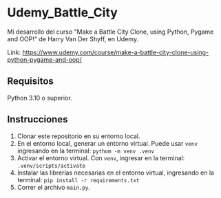 # Udemy_Battle_City

Mi desarrollo del curso "Make a Battle City Clone, using Python, Pygame and OOP!" de Harry Van Der Shyff, en Udemy.
 
Link: https://www.udemy.com/course/make-a-battle-city-clone-using-python-pygame-and-oop/

## Requisitos
Python 3.10 o superior.

## Instrucciones

1. Clonar este repositorio en su entorno local.
2. En el entorno local, generar un entorno virtual. Puede usar `venv` ingresando en la terminal:
```pythom -m venv .venv```
3. Activar el entorno virtual. Con `venv`, ingresar en la terminal:
```.venv/scripts/activate```
4. Instalar las librerías necesarias en el entorno virtual, ingresando en la terminal:
```pip install -r requirements.txt```
5. Correr el archivo `main.py`.
